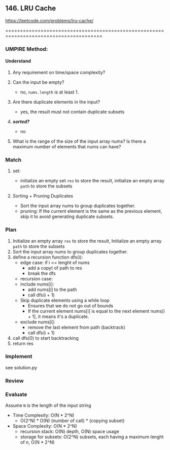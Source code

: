 ## 146. LRU Cache
<https://leetcode.com/problems/lru-cache/>


=======================================================================================<br>

### UMPIRE Method:
#### Understand


1. Any requirement on time/space complexity?

2. Can the input be empty?
    * no, `nums.length` is at least 1.
3. Are there duplicate elements in the input?
    * yes, the result must not contain duplicate subsets
4. ***sorted?***
    * no
4. What is the range of the size of the input array nums? Is there a maximum number of elements that nums can have?


### Match

1. set:
    * initialize an empty set `res` to store the result, initialize an empty array  `path` to store the subsets

2. Sorting + Pruning Duplicates
    * Sort the input array nums to group duplicates together.
    * pruning: If the current element is the same as the previous element, skip it to avoid generating duplicate subsets.
    


### Plan
1. Initialize an empty array `res` to store the result, Initialize an empty array  `path` to store the subsets
2. Sort the input array nums to group duplicates together.
3. define a recursion function dfs(i):
    * edge case: if i == lenght of nums
        * add a copyt of path to res
        * break the dfs
    * recursion case:
    * include nums[i]:
        * add nums[i] to the path
        * call dfs(i + 1)
    * Skip duplicate elements using a while loop
        * Ensures that we do not go out of bounds
        * If the current element nums[i] is equal to the next element nums[i + 1], it means it's a duplicate.
    * exclude nums[i]:
        * remove the last element from path (backtrack)
        * call dfs(i + 1)
3. call dfs(0) to start backtracking
4. return res



### Implement

see solution.py

### Review

### Evaluate


Assume `N` is the length of the input string

- Time Complexity: O(N * 2^N)
    * O(2^N) * O(N)  (number of call) * (copying subset)
- Space Complexity: O(N * 2^N)
    * recursion stack: O(N) depth, O(N) space usage
    * storage for subsets: O(2^N) subsets, each having a maximum lenght of n, O(N * 2^N)